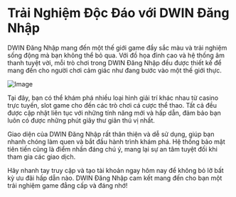 # Trải Nghiệm Độc Đáo với DWIN Đăng Nhập

DWIN Đăng Nhập mang đến một thế giới game đầy sắc màu và trải nghiệm sống động mà bạn không thể bỏ qua. Với đồ họa đỉnh cao và hệ thống âm thanh tuyệt vời, mỗi trò chơi trong DWIN Đăng Nhập đều được thiết kế để mang đến cho người chơi cảm giác như đang bước vào một thế giới thực.

![Image](https://github.com/user-attachments/assets/bd51ea9f-0666-407b-a7a7-98ead6de688c)

Tại đây, bạn có thể khám phá nhiều loại hình giải trí khác nhau từ casino trực tuyến, slot game cho đến các trò chơi cá cược thể thao. Tất cả đều được cập nhật liên tục với những tính năng mới và hấp dẫn, đảm bảo bạn luôn có được những phút giây thư giãn thú vị nhất. 

Giao diện của DWIN Đăng Nhập rất thân thiện và dễ sử dụng, giúp bạn nhanh chóng làm quen và bắt đầu hành trình khám phá. Hệ thống bảo mật tiên tiến cũng là điểm nhấn đáng chú ý, mang lại sự an tâm tuyệt đối khi tham gia các giao dịch.

Hãy nhanh tay truy cập và tạo tài khoản ngay hôm nay để không bỏ lỡ bất kỳ ưu đãi hấp dẫn nào. DWIN Đăng Nhập cam kết mang đến cho bạn một trải nghiệm game đẳng cấp và đáng nhớ!